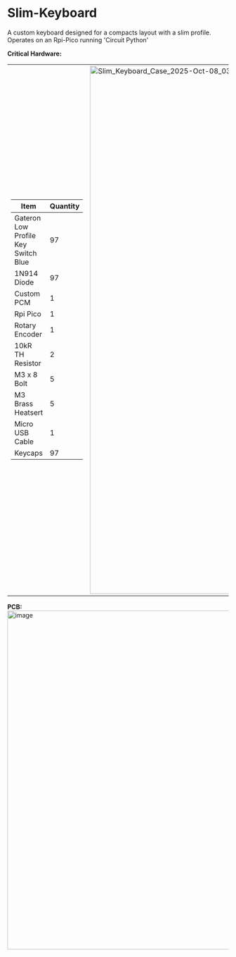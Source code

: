 # Slim-Keyboard

A custom keyboard designed for a compacts layout with a slim profile.   
Operates on an Rpi-Pico running 'Circuit Python'

**Critical Hardware:**  
<table>
  <tr>
    <td>

<!-- Markdown table goes here -->
  
| Item                                  | Quantity |
|---------------------------------------|----------|
| Gateron Low Profile Key Switch Blue   | 97       |
| 1N914 Diode                           | 97       |
| Custom PCM                            | 1        |
| Rpi Pico                              | 1        |
| Rotary Encoder                        | 1        |
| 10kR TH Resistor                      | 2        |
| M3 x 8 Bolt                           | 5        |
| M3 Brass Heatsert                     | 5        |
| Micro USB Cable                       | 1        |
| Keycaps                               | 97       |

  </td>
  <td>
    <img width="1600" height="1200" alt="Slim_Keyboard_Case_2025-Oct-08_03-27-56AM-000_CustomizedView35707465794" src="https://github.com/user-attachments/assets/03e1b2fe-9f05-41a4-a0aa-5505a7b2503f" />
  </td>
  </tr>
</table>

**PCB:**  
<img width="2251" height="770" alt="image" src="https://github.com/user-attachments/assets/f6d6b378-1464-4208-ac5c-4b5adf810f49" />
